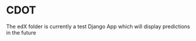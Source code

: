 CDOT
====
The edX folder is currently a test Django App which will display predictions in the future
